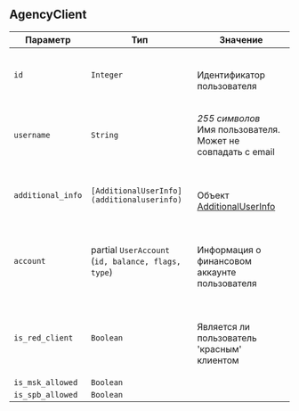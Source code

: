 
## AgencyClient


<table>
    <thead>
        <tr><th>Параметр</th><th>Тип</th><th>Значение</th></tr>
    </thead>
    <tbody>
        <tr>
            <td><code>id</code></td>
            <td><code>Integer</code></td>
            <td><p><br />Идентификатор пользователя</p></td>
        </tr><tr>
            <td><code>username</code></td>
            <td><code>String</code></td>
            <td><p><em>255 символов</em> <br />Имя пользователя. Может не совпадать с email</p></td>
        </tr><tr>
            <td><code>additional_info</code></td>
            <td><code>[AdditionalUserInfo](additionaluserinfo)</code></td>
            <td><p><br />Объект <a href="#object_additionaluserinfo">AdditionalUserInfo</a></p></td>
        </tr><tr>
            <td><code>account</code></td>
            <td>partial <code>UserAccount</code><br />
(<code>id, balance, flags, type</code>)
</td>
            <td><p><br />Информация о финансовом аккаунте пользователя</p></td>
        </tr><tr>
            <td><code>is_red_client</code></td>
            <td><code>Boolean</code></td>
            <td><p><br />Является ли пользователь 'красным' клиентом</p></td>
        </tr><tr>
            <td><code>is_msk_allowed</code></td>
            <td><code>Boolean</code></td>
            <td></td>
        </tr><tr>
            <td><code>is_spb_allowed</code></td>
            <td><code>Boolean</code></td>
            <td></td>
        </tr>
    </tbody>
</table>